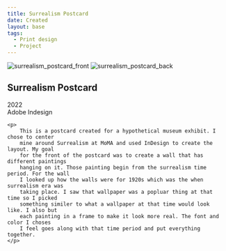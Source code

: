 ```yaml
---
title: Surrealism Postcard
date: Created
layout: base
tags:
  - Print design
  - Project
---
```


<div class="surrealism_project_images">
    <img src="/images/surrealism_postcard_front.jpg" alt="surrealism_postcard_front">
    <img src="/images/surrealism_postcard_back.jpg" alt="surrealism_postcard_back">
</div>

<div class="project_bio">
    <h2>Surrealism Postcard</h2>
    <p>
        2022
        <br>
        Adobe Indesign
    </p>

    <p>
        This is a postcard created for a hypothetical museum exhibit. I chose to center
        mine around Surrealism at MoMA and used InDesign to create the layout. My goal 
        for the front of the postcard was to create a wall that has different paintings 
        hanging on it. Those painting begin from the surrealism time period. For the wall 
        I looked up how the walls were for 1920s which was the when surrealism era was 
        taking place. I saw that wallpaper was a popluar thing at that time so I picked 
        something similer to what a wallpaper at that time would look like. I also but 
        each painting in a frame to make it look more real. The font and color I choses 
        I feel goes along with that time period and put everything together.
    </p>
</div>